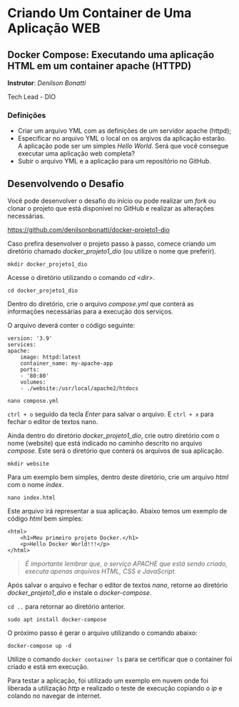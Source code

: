 # Criando Um Container de Uma Aplicação WEB

## Docker Compose: Executando uma aplicação HTML em um container apache (HTTPD)

**Instrutor**: *Denilson Bonatti*

Tech Lead - DIO

### Definições

- Criar um arquivo YML com as definições de um servidor apache (httpd);
- Especificar no arquivo YML o local on os arqivos da aplicação estarão. A aplicação pode ser um simples *Hello World*. Será que você consegue executar uma aplicação web completa?
- Subir o arquivo YML e a aplicação para um repositório no GitHub.

## Desenvolvendo o Desafio

Você pode desenvolver o desafio do início ou pode realizar um *fork* ou clonar o projeto que está disponível no GitHub e realizar as alterações necessárias.

<https://github.com/denilsonbonatti/docker-projeto1-dio>

Caso prefira desenvolver o projeto passo à passo, comece criando um diretório chamado *docker_projeto1_dio* (ou utilize o nome que preferir).

`mkdir docker_projeto1_dio`

Acesse o diretório utilizando o comando *cd \<dir>*.

`cd docker_projeto1_dio`

Dentro do diretório, crie o arquivo *compose.yml* que conterá as informações necessárias para a execução dos serviços.

O arquivo deverá conter o código seguinte:

    version: '3.9'
    services:
    apache:
        image: httpd:latest
        container_name: my-apache-app
        ports:
        - '80:80'
        volumes:
        - ./website:/usr/local/apache2/htdocs

`nano compose.yml`

`ctrl + o` seguido da tecla *Enter* para salvar o arquivo. E `ctrl + x` para fechar o editor de textos nano.

Ainda dentro do diretório *docker_projeto1_dio*, crie outro diretório com o nome (website) que está indicado no caminho descrito no arquivo *compose*. Este será o diretório que conterá os arquivos de sua aplicação.

`mkdir website`

Para um exemplo bem simples, dentro deste diretório, crie um arquivo *html* com o nome *index*.

`nano index.html`

Este arquivo irá representar a sua aplicação. Abaixo temos um exemplo de código *html* bem simples:

    <html>
        <h1>Meu primeiro projeto Docker.</h1>
        <p>Hello Docker World!!!</p>
    </html>

> *É importante lembrar que, o serviço APACHE que está sendo criado, executa apenas arquivos HTML, CSS e JavaScript.*

Após salvar o arquivo e fechar o editor de textos *nano*, retorne ao diretório *docker_projeto1_dio* e instale o *docker-compose*.

`cd ..` para retornar ao diretório anterior.

`sudo apt install docker-compose`

O próximo passo é gerar o arquivo utilizando o comando abaixo:

`docker-compose up -d`

Utilize o comando `docker container ls` para se certificar que o container foi criado e está em execução.

Para testar a aplicação, foi utilizado um exemplo em nuvem onde foi liberada a utilização *http* e realizado o teste de execução copiando o *ip* e colando no navegar de internet.
